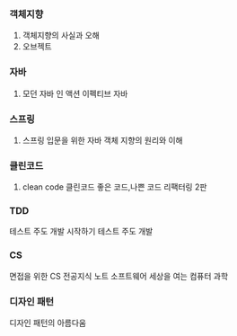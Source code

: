 ### 객체지향
1. 객체지향의 사실과 오해
2. 오브젝트

### 자바
1. 모던 자바 인 액션
이펙티브 자바

### 스프링
1. 스프링 입문을 위한 자바 객체 지향의 원리와 이해
### 클린코드
1. clean code 클린코드
좋은 코드,나쁜 코드
리팩터링 2판

### TDD
테스트 주도 개발 시작하기
테스트 주도 개발

### CS
면접을 위한 CS 전공지식 노트
소프트웨어 세상을 여는 컴퓨터 과학

### 디자인 패턴
디자인 패턴의 아름다움